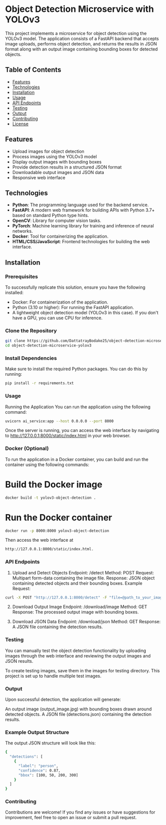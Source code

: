 # Object Detection Microservice with YOLOv3

This project implements a microservice for object detection using the YOLOv3 model. The application consists of a FastAPI backend that accepts image uploads, performs object detection, and returns the results in JSON format along with an output image containing bounding boxes for detected objects.

## Table of Contents

- [Features](#features)
- [Technologies](#technologies)
- [Installation](#installation)
- [Usage](#usage)
- [API Endpoints](#api-endpoints)
- [Testing](#testing)
- [Output](#output)
- [Contributing](#contributing)
- [License](#license)

## Features

- Upload images for object detection
- Process images using the YOLOv3 model
- Display output images with bounding boxes
- Provide detection results in a structured JSON format
- Downloadable output images and JSON data
- Responsive web interface

## Technologies

- **Python**: The programming language used for the backend service.
- **FastAPI**: A modern web framework for building APIs with Python 3.7+ based on standard Python type hints.
- **OpenCV**: Library for computer vision tasks.
- **PyTorch**: Machine learning library for training and inference of neural networks.
- **Docker**: Tool for containerizing the application.
- **HTML/CSS/JavaScript**: Frontend technologies for building the web interface.

## Installation

### Prerequisites

To successfully replicate this solution, ensure you have the following installed:

- Docker: For containerization of the application.
- Python (3.10 or higher): For running the FastAPI application.
- A lightweight object detection model (YOLOv3 in this case). If you don't have a GPU, you can use CPU for inference.

### Clone the Repository

```bash
git clone https://github.com/DattatrayBodake25/object-detection-microservice-yolov3.git
cd object-detection-microservice-yolov3
```

### Install Dependencies
Make sure to install the required Python packages. You can do this by running:
```bash
pip install -r requirements.txt
```

### Usage
Running the Application
You can run the application using the following command:
```bash
uvicorn ai_service:app --host 0.0.0.0 --port 8000
```
Once the server is running, you can access the web interface by navigating to http://127.0.0.1:8000/static/index.html in your web browser.

### Docker (Optional)
To run the application in a Docker container, you can build and run the container using the following commands:

# Build the Docker image
```bash
docker build -t yolov3-object-detection .
```

# Run the Docker container
```bash
docker run -p 8000:8000 yolov3-object-detection
```
Then access the web interface at
```bash
http://127.0.0.1:8000/static/index.html.
```

### API Endpoints
1. Upload and Detect Objects
Endpoint: /detect
Method: POST
Request: Multipart form-data containing the image file.
Response: JSON object containing detected objects and their bounding boxes.
Example Request:
```bash
curl -X POST "http://127.0.0.1:8000/detect" -F "file=@path_to_your_image.jpg"
```
2. Download Output Image
Endpoint: /download/image
Method: GET
Response: The processed output image with bounding boxes.

3. Download JSON Data
Endpoint: /download/json
Method: GET
Response: A JSON file containing the detection results.

### Testing
You can manually test the object detection functionality by uploading images through the web interface and reviewing the output images and JSON results.

To create testing images, save them in the images for testing directory. This project is set up to handle multiple test images.

### Output
Upon successful detection, the application will generate:

An output image (output_image.jpg) with bounding boxes drawn around detected objects.
A JSON file (detections.json) containing the detection results.

### Example Output Structure

The output JSON structure will look like this:
```bash
{
  "detections": [
    {
      "label": "person",
      "confidence": 0.87,
      "bbox": [100, 50, 200, 300]
    }
  ]
}
```

### Contributing
Contributions are welcome! If you find any issues or have suggestions for improvement, feel free to open an issue or submit a pull request.
